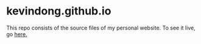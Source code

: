 # kevindong.github.io

This repo consists of the source files of my personal website. To see it live, go [here.](http://www.kevindong.net)